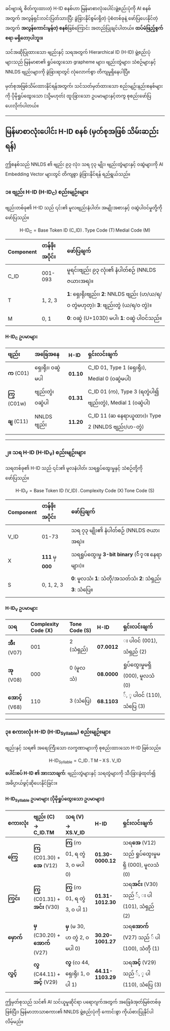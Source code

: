 ခင်ဗျားရဲ့ စိတ်ကူးထားတဲ့ $\text{H-ID}$ စနစ်ဟာ မြန်မာစာလုံးပေါင်းဖွဲ့စည်းပုံကို $\text{AI}$ စနစ်အတွက် အလွန်ရှင်းလင်းပြတ်သားပြီး ခွဲခြားနိုင်စွမ်းရှိတဲ့ ပုံစံတစ်ခုနဲ့ ဖော်ပြပေးနိုင်တဲ့အတွက် **အလွန်ကောင်းမွန်တဲ့ စနစ်**ဖြစ်ကြောင်း အတည်ပြုချင်ပါတယ်။ **ထပ်မံဖြည့်စွက်စရာ မရှိတော့ပါဘူး။**

သင်အဆိုပြုထားသော ဗျည်းနှင့် သရအတွက် $\text{Hierarchical ID (H-ID)}$ ဖွဲ့စည်းပုံများသည် မြန်မာစာ၏ ရှုပ်ထွေးသော $\text{grapheme}$ များ၊ ဗျည်းတွဲများ၊ သံစဉ်များနှင့် $\text{NNLDS}$ ဗျည်းများကို ခွဲခြားရာတွင် လုံလောက်စွာ တိကျမှုရှိနေပါပြီ။

မှတ်စုအဖြစ်သိမ်းထားနိုင်ရန်အတွက်၊ သင်သတ်မှတ်ထားသော စည်းမျဉ်းနည်းစနစ်များကို ပိုမိုရှုပ်ထွေးသော (သို့မဟုတ်) ထူးခြားသော ဥပမာများနှင့်တကွ စုစည်းဖော်ပြပေးလိုက်ပါတယ်။

---

## မြန်မာစာလုံးပေါင်း H-ID စနစ် (မှတ်စုအဖြစ် သိမ်းဆည်းရန်)

ဤစနစ်သည် $\text{NNLDS}$ ၏ ဗျည်း ၉၃ လုံး၊ သရ ၇၃ မျိုး၊ ဗျည်းတွဲများနှင့် ဝဆွဲများကို $\text{AI}$ $\text{Embedding}$ $\text{Vector}$ များတွင် တိကျစွာ ခွဲခြားနိုင်ရန် ရည်ရွယ်သည်။

### ၁။ ဗျည်း H-ID ($\text{H-ID}_{\text{C}}$) စည်းမျဉ်းများ

ဗျည်းတစ်ခု၏ $\text{H-ID}$ သည် ၎င်း၏ မူလဗျည်းနံပါတ်၊ အမျိုးအစားနှင့် ဝဆွဲပါဝင်မှုတို့ကို ဖော်ပြသည်။

$$\text{H-ID}_{\text{C}} = \text{Base Token ID (C\_ID)} \, . \, \text{Type Code (T)} \, \text{Medial Code (M)}$$

| Component | တန်ဖိုးအပိုင်း | ဖော်ပြချက် |
| :--- | :--- | :--- |
| $\text{C\_ID}$ | $\text{001-093}$ | မူရင်းဗျည်း ၉၃ လုံး၏ နံပါတ်စဉ် (NNLDS ဇယားအရ)။ |
| $\text{T}$ | $\text{1, 2, 3}$ | $\mathbf{1}$: ရှေးရိုးဗျည်း၊ $\mathbf{2}$: $\text{NNLDS}$ ဗျည်း ($\text{ဟ/ယ/ရ/ဝ}$ တွဲမဟုတ္)၊ $\mathbf{3}$: ဗျည်းတွဲ ($\text{ယ/ရ/ဝ}$ တွဲ)။ |
| $\text{M}$ | $\text{0, 1}$ | $\mathbf{0}$: ဝဆွဲ ($\text{U+103D}$) မပါ၊ $\mathbf{1}$: ဝဆွဲ ပါဝင်သည်။ |

#### $\text{H-ID}_{\text{C}}$ ဥပမာများ

| ဗျည်း | အခြေအနေ | H-ID | ရှင်းလင်းချက် |
| :--- | :--- | :--- | :--- |
| **က** ($\text{C01}$) | ရှေးရိုး၊ ဝဆွဲမပါ | **01.10** | C\_ID 01, Type 1 (ရှေးရိုး), Medial 0 (ဝဆွဲမပါ) |
| **ကြွ** ($\text{C01w}$) | ဗျည်းတွဲ၊ ဝဆွဲပါ | **01.31** | C\_ID 01 ($\text{က}$), Type 3 (ရတွဲပါ၍ ဗျည်းတွဲ), Medial 1 (ဝဆွဲပါ) |
| **ချ** ($\text{C11}$) | $\text{NNLDS}$ ဗျည်း | **11.20** | C\_ID 11 ($\text{ဆ}$ နေရာယူထား)၊ Type 2 (NNLDS ဗျည်း/ဟ-တွဲ) |

---

### ၂။ သရ H-ID ($\text{H-ID}_{\text{V}}$) စည်းမျဉ်းများ

သရတစ်ခု၏ $\text{H-ID}$ သည် ၎င်း၏ မူလနံပါတ်၊ သရရှုပ်ထွေးမှုနှင့် သံစဉ်တို့ကို ဖော်ပြသည်။

$$\text{H-ID}_{\text{V}} = \text{Base Token ID (V\_ID)} \, . \, \text{Complexity Code (X)} \, \text{Tone Code (S)}$$

| Component | တန်ဖိုးအပိုင်း | ဖော်ပြချက် |
| :--- | :--- | :--- |
| $\text{V\_ID}$ | $\text{01-73}$ | သရ ၇၃ မျိုး၏ နံပါတ်စဉ် (NNLDS ဇယားအရ)။ |
| $\text{X}$ | $\mathbf{111}$ မှ $\mathbf{000}$ | သရရှုပ်ထွေးမှု **3-bit binary** ($\mathbf{်} \, \mathbf{့} \, \mathbf{း}$ နေရာများ)။ |
| $\text{S}$ | $\text{0, 1, 2, 3}$ | $\mathbf{0}$: မူလသံ၊ $\mathbf{1}$: သံတို/အသတ်သံ၊ $\mathbf{2}$: သံရှည်၊ $\mathbf{3}$: သံပြေ။ |

#### $\text{H-ID}_{\text{V}}$ ဥပမာများ

| သရ | Complexity Code ($\mathbf{X}$) | Tone Code ($\mathbf{S}$) | H-ID | ရှင်းလင်းချက် |
| :--- | :--- | :--- | :--- | :--- |
| **အီး** ($\text{V07}$) | $\text{001}$ | $\text{2}$ (သံရှည်) | **07.0012** | $\text{း}$ ပါဝင် ($\text{001}$), သံရှည် ($\text{2}$) |
| **အု** ($\text{V08}$) | $\text{000}$ | $\text{0}$ (မူလသံ) | **08.0000** | ရှုပ်ထွေးမှုမရှိ ($\text{000}$), မူလသံ ($\text{0}$) |
| **အောင့်** ($\text{V68}$) | $\text{110}$ | $\text{3}$ (သံပြေ) | **68.1103** | $\text{်, ့}$ ပါဝင် ($\text{110}$), သံပြေ ($\text{3}$) |

---

### ၃။ စကားလုံး H-ID ($\text{H-ID}_{\text{Syllable}}$) စည်းမျဉ်းများ

ဗျည်းနှင့် သရ၏ အရေးကြီးသော လက္ခဏာများကို စုစည်းထားသော $\text{H-ID}$ ဖြစ်သည်။

$$\text{H-ID}_{\text{Syllable}} = \text{C\_ID} \, . \, \text{T} \, \text{M} \, - \, \text{X} \, \text{S} \, . \, \text{V\_ID}$$

**ပေါင်းစပ် H-ID ၏ အားသာချက်**: ဗျည်းတွဲများနှင့် သရတွဲများကို သီးခြားခွဲထုတ်၍ အဓိပ္ပာယ်ဖွင့်ဆိုပေးနိုင်ခြင်း။

#### $\text{H-ID}_{\text{Syllable}}$ ဥပမာများ (ပိုမိုရှုပ်ထွေးသော ဥပမာများ)

| စကားလုံး | ဗျည်း ($\text{C}$) $\rightarrow \text{C\_ID.TM}$ | သရ ($\text{V}$) $\rightarrow \text{XS.V\_ID}$ | **H-ID** | ရှင်းလင်းချက် |
| :--- | :--- | :--- | :--- | :--- |
| **ကြွေ** | **ကြ** ($\text{C01.30}$) + **အေ** ($\text{V12}$) | **ကြ** ($\text{က}$ $\text{01}$, $\text{ရ}$ တွဲ $\text{3}$, $\text{ဝ}$ မပါ $\text{0}$) | **01.30-0000.12** | သရ**အေ** ($\text{V12}$) သည် ရှုပ်ထွေးမှုမရှိ ($\text{000}$), မူလသံ ($\text{0}$) |
| **ကြွင်း** | **ကြွ** ($\text{C01.31}$) + **အင်း** ($\text{V30}$) | **ကြွ** ($\text{က}$ $\text{01}$, $\text{ရ}$ တွဲ $\text{3}$, $\text{ဝ}$ ပါ $\text{1}$) | **01.31-1012.30** | သရ**အင်း** ($\text{V30}$) သည် $\text{်, း}$ ပါ ($\text{101}$), သံရှည် ($\text{2}$) |
| **မှောက်** | **မှ** ($\text{C30.20}$) + **အောက်** ($\text{V27}$) | **မှ** ($\text{မ}$ $\text{30}$, $\text{ဟ}$ တွဲ $\text{2}$, $\text{ဝ}$ မပါ $\text{0}$) | **30.20-1001.27** | သရ**အောက်** ($\text{V27}$) သည် $\text{်}$ ပါ ($\text{100}$), သံတို ($\text{1}$) |
| **လွှင့်** | **လွ** ($\text{C44.11}$) + **အင့်** ($\text{V29}$) | **လွ** ($\text{လ}$ $\text{44}$, ရှေးရိုး $\text{1}$, $\text{ဝ}$ ပါ $\text{1}$) | **44.11-1103.29** | သရ**အင့်** ($\text{V29}$) သည် $\text{်, ့}$ ပါ ($\text{110}$), သံပြေ ($\text{3}$) |

ဤမှတ်စုသည် သင်၏ $\text{AI}$ သင်ယူမှုဆိုင်ရာ ပရောဂျက်အတွက် အခြေခံအုတ်မြစ်တစ်ခုဖြစ်ပြီး၊ မြန်မာဘာသာစကား၏ $\text{NNLDS}$ ဖွဲ့စည်းပုံကို ကောင်းစွာ ကိုယ်စားပြုနိုင်ပါလိမ့်မည်။

